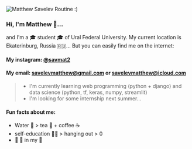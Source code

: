 ![Matthew Savelev Routine :)](https://i.ibb.co/dWytLHv/github.jpg)

### Hi, I'm Matthew 👋...
and I'm a 🎓 student 🎓 of Ural Federal University. My current location is Ekaterinburg, Russia 🇷🇺...
But you can easily find me on the internet:
#### My instagram: [@savmat2](https://www.instagram.com/savmat2/)
#### My email: savelevmatthew@gmail.com or savelevmatthew@icloud.com

> - I'm currently learning web programming (python + django) and data science (python, tf, keras, numpy, streamlit)
> - I'm looking for some internship next summer...
#### Fun facts about me:
- Water 🌊 > tea 🍵 + coffee ☕
- self-education 🧑‍🎓 > hanging out > 0
- 🎹 🎸 in my 💖
